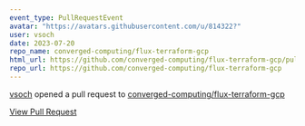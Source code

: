 ```yaml
---
event_type: PullRequestEvent
avatar: "https://avatars.githubusercontent.com/u/814322?"
user: vsoch
date: 2023-07-20
repo_name: converged-computing/flux-terraform-gcp
html_url: https://github.com/converged-computing/flux-terraform-gcp/pull/8
repo_url: https://github.com/converged-computing/flux-terraform-gcp
---
```


<a href='https://github.com/vsoch' target='_blank'>vsoch</a> opened a pull request to <a href='https://github.com/converged-computing/flux-terraform-gcp' target='_blank'>converged-computing/flux-terraform-gcp</a>

<a href='https://github.com/converged-computing/flux-terraform-gcp/pull/8' target='_blank'>View Pull Request</a>